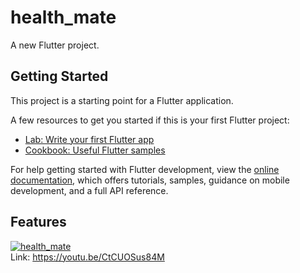# health_mate

A new Flutter project.

## Getting Started

This project is a starting point for a Flutter application.

A few resources to get you started if this is your first Flutter project:

- [Lab: Write your first Flutter app](https://docs.flutter.dev/get-started/codelab)
- [Cookbook: Useful Flutter samples](https://docs.flutter.dev/cookbook)

For help getting started with Flutter development, view the
[online documentation](https://docs.flutter.dev/), which offers tutorials,
samples, guidance on mobile development, and a full API reference.

## Features
[![health_mate](https://github.com/sgrover360/health_mate/assets/148765329/d6350619-e262-4a59-9501-6cf3f1da9466)](https://youtu.be/CtCUOSus84M)
<br>
Link: https://youtu.be/CtCUOSus84M

